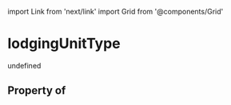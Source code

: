 import Link from 'next/link'
import Grid from '@components/Grid'

# lodgingUnitType

undefined

## Property of



